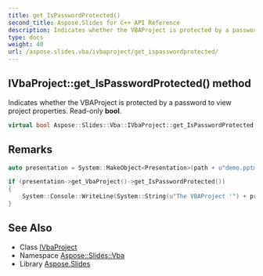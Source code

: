 ```yaml
---
title: get_IsPasswordProtected()
second_title: Aspose.Slides for C++ API Reference
description: Indicates whether the VBAProject is protected by a password to view project properties. Read-only bool.
type: docs
weight: 40
url: /aspose.slides.vba/ivbaproject/get_ispasswordprotected/
---
```

## IVbaProject::get_IsPasswordProtected() method


Indicates whether the VBAProject is protected by a password to view project properties. Read-only **bool**.

```cpp
virtual bool Aspose::Slides::Vba::IVbaProject::get_IsPasswordProtected()=0
```

## Remarks



```cpp
auto presentation = System::MakeObject<Presentation>(path + u"demo.pptm");

if (presentation->get_VbaProject()->get_IsPasswordProtected())
{
    System::Console::WriteLine(System::String(u"The VBAProject '") + presentation->get_VbaProject()->get_Name() + u"' is protected by password to view project properties.");
}
```

## See Also

* Class [IVbaProject](../)
* Namespace [Aspose::Slides::Vba](../../)
* Library [Aspose.Slides](../../../)